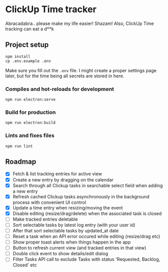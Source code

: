 # ClickUp Time tracker

Abracadabra.. please make my life easier! Shazam! Also, ClickUp Time tracking can eat a d**k
## Project setup
```
npm install
cp .env.example .env
```

Make sure you fill out the `.env` file. I might create a proper settings page later, but for the time being all secrets are stored in here.

### Compiles and hot-reloads for development
```
npm run electron:serve
```

### Build for production
```
npm run electron:build
```

### Lints and fixes files
```
npm run lint
```

## Roadmap
- [x] Fetch & list tracking entries for active view
- [x] Create a new entry by dragging on the calendar
- [x] Search through all Clickup tasks in searchable select field when adding a new entry
- [x] Refresh cached Clickup tasks asynchronously in the background process with convenient UI control
- [x] Update a time entry when resizing/moving the event
- [x] Disable editing (resize/drag/delete) when the associated task is closed
- [ ] Make tracked entries deletable
- [ ] Sort selectable tasks by latest log entry (with your user id)
- [ ] After that sort selectable tasks by updated_at date
- [ ] Reset a task when an API error occured while editing (resize/drag etc)
- [ ] Show proper toast alerts when things happen in the app
- [ ] Button to refresh current view (and tracked entries in that view)
- [ ] Double click event to show details/edit dialog
- [ ] Filter Tasks API call to exclude Tasks with status 'Requested, Backlog, Closed' etc
